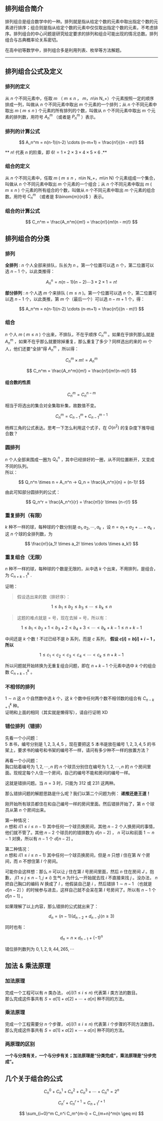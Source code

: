 ## 排列组合简介

排列组合是组合数学中的一种。排列就是指从给定个数的元素中取出指定个数的元素进行排序；组合则是指从给定个数的元素中仅仅取出指定个数的元素，不考虑排序。排列组合的中心问题是研究给定要求的排列和组合可能出现的情况总数。排列组合与古典概率论关系密切。

在高中初等数学中，排列组合多是利用列表、枚举等方法解题。

* * *

## 排列组合公式及定义

### 排列的定义

从 $n$ 个不同元素中，任取 $m$ （ $m\leqslant n$ ， $m$，$n$\in N_+）个元素按照一定的顺序排成一列，叫做从 $n$ 个不同元素中取出 $m$ 个元素的一个排列；从 $n$ 个不同元素中取出 $m$ ( $m\leqslant n$ ) 个元素的所有排列的个数，叫做从 $n$ 个不同元素中取出 $m$ 个元素的排列数，用符号 $A_n^m$ （或者是 $P_n^m$ ）表示。

### 排列的计算公式

$$
A_n^m = n(n-1)(n-2) \cdots (n-m+1) = \frac{n!}{(n - m)!}
$$

 ** $n!$ 代表 $n$ 的阶乘，即 $6! = 1 \times 2 \times 3 \times 4 \times 5 \times 6$ .** 

### 组合的定义

从 $n$ 个不同元素中，任取 $m$ ( $m\leqslant n$ ，n\in N_+，m\in N) 个元素组成一个集合，叫做从 $n$ 个不同元素中取出 $m$ 个元素的一个组合；从 $n$ 个不同元素中取出 $m$ ( $m≤n$ ) 个元素的所有组合的个数，叫做从 $n$ 个不同元素中取出 $m$ 个元素的组合数。用符号 $C_n^m$ （或者是 $\binom{m}{n}$ ）表示。

### 组合的计算公式

$$
C_n^m = \frac{A_n^m}{m!} = \frac{n!}{m!(n - m)!}
$$

## 排列组合的分类

### 排列

 **全排列** : $n$ 个人全部来排队，队长为 $n$ 。第一个位置可以选 $n$ 个，第二位置可以选 $n-1$ 个，以此类推得：

$$
A_n^n = n(n-1)(n-2) \cdots 3 × 2 × 1 = n!
$$

 **部分排列** : $n$ 个人选 $m$ 个来排队 ( $m \le n$ )。第一个位置可以选 $n$ 个，第二位置可以选 $n-1$ 个，以此类推，第 $m$ 个（最后一个）可以选 $n-m+1$ 个，得：

$$
A_n^m = n(n-1)(n-2) \cdots (n-m+1) = \frac{n!}{(n - m)!}
$$

### 组合

 $n$ 个人 $m$ ( $m \le n$ ) 个出来，不排队，不在乎顺序 $C_n^m$ 。如果在乎排列那么就是 $A_n^m$ ，如果不在乎那么就要除掉重复，那么重复了多少？同样选出的来的 $m$ 个人，他们还要“全排”得 $A_n^m$ ，所以得：

$$
C_n^m \times m! = A_n^m
$$

$$
C_n^m = \frac{A_n^m}{m!} = \frac{n!}{m!(n-m)!}
$$

#### 组合数的性质

$$
C_n^m = C_{n}^{n-m}
$$

相当于将选出的集合对全集取补集，故数值不变。

$$
C_n^m = C_{n-1}^{m} + C_{n-1}^{m-1}
$$

杨辉三角的公式表达。思考一下怎么利用这个式子，在 $O(n^2)$ 的复杂度下推导组合数？

### 圆排列

 $n$ 个人全部来围成一圈为 $Q_n^n$ ，其中已经排好的一圈，从不同位置断开，又变成不同的队列。  
所以：

$$
Q_n^n \times n = A_n^n → Q_n = \frac{A_n^n}{n} = (n-1)!
$$

由此可知部分圆排列的公式：

$$
Q_n^r = \frac{A_n^r}{r} = \frac{n!}{r \times (n-r)!}
$$

### 重复排列（有限）

 $k$ 种不一样的球，每种球的个数分别是 $a_1,a_2,\cdots,a_k$ ，设 $n=a_1+a_2+\ldots+a_k$ ，这 $n$ 个球的全排列数，为

$$
\frac{n!}{a_1! \times a_2! \times \cdots \times a_k!}
$$

### 重复组合（无限）

 $n$ 种不一样的球，每种球的个数是无限的，从中选 $k$ 个出来，不用排列，是组合，为 $C_{n+k-1}^{k}$ .

证明：

> 假设选出来的数（排好序）：

$$
1 \le b_1 \le b_2 \le b_3 \le \cdots \le b_k \le n
$$

> 这题的难点就是 $=$ 号，现在去掉 $=$ 号，所以有：

$$
1 \le b_1 < b_2+1 < b_3+2 < b_4+3 < \cdots < b_k+k-1 \le n+k-1
$$

中间还是 $k$ 个数！不过已经不是 $b$ 系列，而是 $c$ 系列， **假设 $c[i]=b[i]+i-1$ ，所以** 

$$
1 \le c_1 < c_2 < c_3 < c_4 < \cdots < c_k \le n+k-1
$$

所以问题就开始转换为无重复组合问题，即在 $n+k-1$ 个元素中选中 $k$ 个的组合数 $C_{n+k-1}^{k}$ 。

### 不相邻的排列

 $1 \sim n$ 这 $n$ 个自然数中选 $k$ 个，这 $k$ 个数中任何两个数不相邻数的组合有 $C_{n-k+1}^{k}$ 种。  
证明和上面的相同（其实就是懒得写），请自行证明 XD

### 错位排列（错排）

先看一个小问题：  
 $5$ 本书，编号分别是 $1,2,3,4,5$ ，现在要把这 5 本书是放在编号 $1,2,3,4,5$ 的书架上，要求书的编号和书架的编号不一样，请问有多少种不一样的放置方法？

再看一个小问题：  
胸口贴着编号为 $1,2,\cdots,n$ 的 $n$ 个球员分别住在编号为 $1,2,\cdots,n$ 的 $n$ 个房间里面。现规定每个人住一个房间，自己的编号不能和房间的编号一样。

这就是错排问题。当 $n=3$ 时，只能为 312 或 231 这两种。

那么错排问题的解题思路是什么呢？我们以第二个问题为例： **递推还是王道！** 

刚开始所有球员都住在和自己编号一样的房间里面。然后错排开始了，第 $n$ 个球员从第 $n$ 个房间出来。

第一种情况：  
 $n$ 想和 $i(1 \le i \le n-1)$ 其中任何一个球员换房间，其他 $n-2$ 个人换房间的事情，他们就不管了。其他 $n-2$ 个球员的的错排数为 $d[n-2]$ ， $n$ 可以和前面 $1 \sim n-1$ 对换，所以有 $n-1$ 个 $d[n-2]$ 。

第二种情况：  
 $n$ 想和 $i(1 \le i \le n-1)$ 其中任何一个球员换房间，但是 $n$ 只想 $i$ 住在第 $N$ 个房间，而 $n$ 不想住第 $I$ 个房间。

可能你会这样想：那么 $n$ 可以让 $j$ 住在第 $I$ 号房间里面，然后 $n$ 住在房间 $J$ 。抱歉， $j(1 \le j \le n-1,j\neq i)$ 生气 $n$ 为什么一开始就去找 $i$ 不直接来找 $j$ 。没办法， $n$ 把自己胸口的编码 $N$ 换成了 $I$ ，他假装自己是 $i$ ，然后错排 $1 \sim n-1$ （也就是 $d[n-2]$ ）的时候参与进去，这样自己就不会呆在第 $I$ 号房间了。所以有 $n-1$ 个 $d[n-1]$ 。

如果理解了以上内容，那么错排的公式就出来了：

$$
d_n = (n-1)(d_{n-2} + d_{n-1}) (n\geq 3)
$$

同时也有：

$$
d_n = n \times d_{n-1} + (-1)^n
$$

错位排列数列为 $0,1,2,9,44,265,\cdots$ 

## 加法 & 乘法原理

### 加法原理

完成一个工程可以有 $n$ 类办法， $a[i](1 \le i \le n)$ 代表第 $i$ 类方法的数目。  
那么完成这件事共有 $S=a[1]+a[2]+\cdots +a[n]$ 种不同的方法。

### 乘法原理

完成一个工程需要分 $n$ 个步骤， $a[i](1 \le i \le n)$ 代表第 $i$ 个步骤的不同方法数目。  
那么完成这件事共有 $S = a[1] \times a[2] \times \cdots \times a[n]$ 种不同的方法。

### 两原理的区别

 **一个与分类有关，一个与分步有关；加法原理是“分类完成”，乘法原理是“分步完成”。** 

## 几个关于组合的公式

$$
C_n^0 + C_n^1 + C_n^2 + C_n^3 + \cdots + C_n^n = 2^n
$$

$$
C_n^r + C_n^{r+1} = C_{n+1}^{r+1}
$$

$$
\sum_{i=0}^m C_n^i C_m^{m-i} = C_{m+n}^m(n \geq m)
$$
